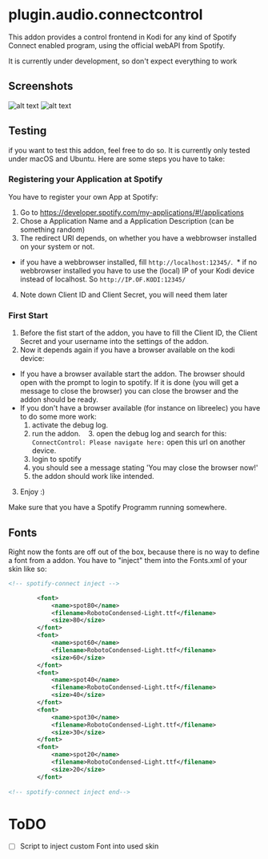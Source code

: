# plugin.audio.connectcontrol

This addon provides a control frontend in Kodi for any kind of Spotify Connect enabled program, using the official webAPI from Spotify.

It is currently under development, so don't expect everything to work

## Screenshots

![alt text](https://picload.org/image/rcwpgiil/connectcontrol1.png)
![alt text](https://picload.org/image/rcwpgiii/connectcontrol2.png)

## Testing

if you want to test this addon, feel free to do so.
It is currently only tested under macOS and Ubuntu.
Here are some steps you have to take:

### Registering your Application at Spotify

You have to register your own App at Spotify:

1. Go to <https://developer.spotify.com/my-applications/#!/applications>
2. Chose a Application Name and a Application Description (can be something random)
3. The redirect URI depends, on whether you have a webbrowser installed on your system or not.
  * if you have a webbrowser installed, fill `http://localhost:12345/`.
  * if no webbrowser installed you have to use the (local) IP of your Kodi device instead of localhost. So `http://IP.OF.KODI:12345/`
4. Note down Client ID and Client Secret, you will need them later

### First Start

1. Before the fist start of the addon, you have to fill the Client ID, the Client Secret and your username into the settings of the addon.
2. Now it depends again if you have a browser available on the kodi device:
  * If you have a browser available start the addon. The browser should open with the prompt to login to spotify. If it is done (you will get a message to close the browser) you can close the browser and the addon should be ready.
  * If you don't have a browser available (for instance on libreelec) you have to do some more work:
    1. activate the debug log.
    2. run the addon.
    3. open the debug log and search for this: `ConnectControl: Please navigate here:` open this url on another device.
    4. login to spotify
    5. you should see a message stating 'You may close the browser now!'
    6. the addon should work like intended.
3. Enjoy :)

Make sure that you have a Spotify Programm running somewhere.


## Fonts

Right now the fonts are off out of the box, because there is no way to define a font from a addon. You have to "inject" them into the Fonts.xml of your skin like so: 

```xml
<!-- spotify-connect inject -->

        <font>
            <name>spot80</name>
            <filename>RobotoCondensed-Light.ttf</filename>
            <size>80</size>
        </font>
        <font>
            <name>spot60</name>
            <filename>RobotoCondensed-Light.ttf</filename>
            <size>60</size>
        </font>
        <font>
            <name>spot40</name>
            <filename>RobotoCondensed-Light.ttf</filename>
            <size>40</size>
        </font>
        <font>
            <name>spot30</name>
            <filename>RobotoCondensed-Light.ttf</filename>
            <size>30</size>
        </font>
        <font>
            <name>spot20</name>
            <filename>RobotoCondensed-Light.ttf</filename>
            <size>20</size>
        </font>
  
<!-- spotify-connect inject end-->
```



# ToDO

- [ ] Script to inject custom Font into used skin 